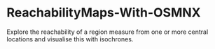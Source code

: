 # ReachabilityMaps-With-OSMNX
Explore the reachability of a region measure from one or more central locations and visualise this with isochrones.
